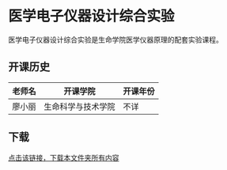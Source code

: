 # 医学电子仪器设计综合实验

医学电子仪器设计综合实验是生命学院医学仪器原理的配套实验课程。

## 开课历史

|老师名|开课学院|开课年份|
---|---|---
|廖小丽|生命科学与技术学院|不详|

## 下载

[点击该链接，下载本文件夹所有内容](https://xovee.github.io/gitzip/?https://github.com/UESTC-Course/uestc-course/tree/master/课程目录/医学电子仪器设计综合实验)